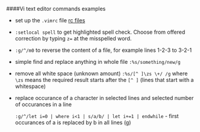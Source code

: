 ####Vi text editor commands examples

- set up the `.vimrc` file [rc files](https://github.com/bkocis/linux_rc-s/blob/master/vimrc/)

- `:setlocal spell` to get highlighted spell check. Choose from offered correction by typing `z=` at the misspelled word. 

- `:g/^/m0` to reverse the content of a file, for example lines 1-2-3 to 3-2-1

- simple find and replace anything in whole file `:%s/something/new/g`

- remove all white space (unknown amount) 
	`:%s/[^ ]\zs \+/ /g` 	where `\zs` means the required result starts after the `[^ ]` (lines that start with a whitespace) 
- replace occurance of a character in selected lines and selected number of occurances in a line
 
	`:g/^/let i=0 | where i<1 | s/a/b/ | let i+=1 | endwhile` - first occurances of a is replaced by b in all lines (g)

